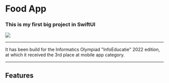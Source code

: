 <h1>Food App</h1>
<h3>This is my first big project in SwiftUI</h3>
<img src="https://user-images.githubusercontent.com/65015373/196871639-c6a2dde5-d540-4fad-921f-d5e2fff18560.jpg"/>
<hr/>
<p>It has been build for the Informatics Olympiad "InfoEducatie" 2022 edition, at which it received the 3rd place at mobile app category.</p>
<hr/>
<h2>Features</h2>
